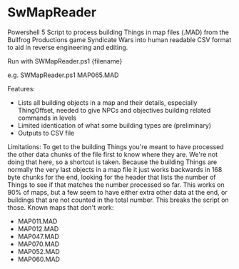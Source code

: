 # SwMapReader
Powershell 5 Script to process building Things in map files (.MAD) from the Bullfrog Productions game Syndicate Wars into human readable CSV format to aid in reverse engineering and editing. 

Run with SWMapReader.ps1 {filename}
  
  e.g. SWMapReader.ps1 MAP065.MAD

Features:
* Lists all building objects in a map and their details, especially ThingOffset, needed to give NPCs and objectives building related commands in levels
* Limited identication of what some building types are (preliminary)
* Outputs to CSV file

Limitations:
To get to the building Things you're meant to have processed the other data chunks of the file first to know where they are. We're not doing that here, so a shortcut is taken. Because the building Things are normally the very last objects in a map file it just works backwards in 168 byte chunks for the end, looking for the header that lists the number of Things to see if that matches the number processed so far. This works on 90% of maps, but a few seem to have either extra other data at the end, or buildings that are not counted in the total number. This breaks the script on those. Known maps that don't work:

* MAP011.MAD
* MAP012.MAD
* MAP047.MAD
* MAP070.MAD
* MAP052.MAD
* MAP060.MAD
